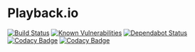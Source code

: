 Playback.io
===========

[![Build Status](https://api.travis-ci.com/timpeeters/playback.io.svg?branch=master)](https://www.travis-ci.com/timpeeters/playback.io)
[![Known Vulnerabilities](https://snyk.io/test/github/timpeeters/playback.io/badge.svg?targetFile=build.gradle)](https://snyk.io/test/github/timpeeters/playback.io?targetFile=build.gradle)
[![Dependabot Status](https://api.dependabot.com/badges/status?host=github&repo=timpeeters/playback.io)](https://dependabot.com)
[![Codacy Badge](https://api.codacy.com/project/badge/Grade/3d2fb609eceb4a6fb64ccabf595ba749)](https://www.codacy.com/app/timpeeters/playback.io?utm_source=github.com&amp;utm_medium=referral&amp;utm_content=timpeeters/playback.io&amp;utm_campaign=Badge_Grade)
[![Codacy Badge](https://api.codacy.com/project/badge/Coverage/3d2fb609eceb4a6fb64ccabf595ba749)](https://www.codacy.com/app/timpeeters/playback.io?utm_source=github.com&utm_medium=referral&utm_content=timpeeters/playback.io&utm_campaign=Badge_Coverage)
